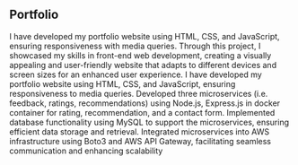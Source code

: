 ## Portfolio

I have developed my portfolio website using HTML, CSS, and JavaScript, ensuring responsiveness with media queries. Through this project, I showcased my skills in front-end web development, creating a visually appealing and user-friendly website that adapts to different devices and screen sizes for an enhanced user experience.
I have developed my portfolio website using HTML, CSS, and JavaScript, ensuring responsiveness to media queries.
Developed three microservices (i.e. feedback, ratings, recommendations) using Node.js, Express.js in docker container for
rating, recommendation, and a contact form.
Implemented database functionality using MySQL to support the microservices, ensuring efficient data storage and
retrieval.
Integrated microservices into AWS infrastructure using Boto3 and AWS API Gateway, facilitating seamless
communication and enhancing scalability
